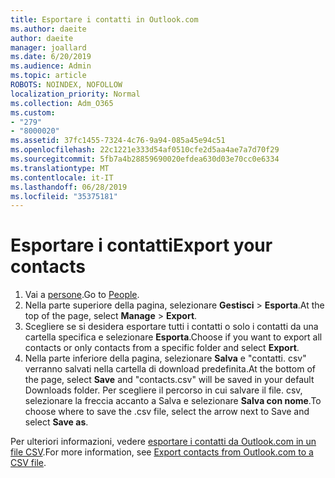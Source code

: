 ```yaml
---
title: Esportare i contatti in Outlook.com
ms.author: daeite
author: daeite
manager: joallard
ms.date: 6/20/2019
ms.audience: Admin
ms.topic: article
ROBOTS: NOINDEX, NOFOLLOW
localization_priority: Normal
ms.collection: Adm_O365
ms.custom:
- "279"
- "8000020"
ms.assetid: 37fc1455-7324-4c76-9a94-085a45e94c51
ms.openlocfilehash: 22c1221e333d54af0510cfe2d5aa4ae7a7d70f29
ms.sourcegitcommit: 5fb7a4b28859690020efdea630d03e70cc0e6334
ms.translationtype: MT
ms.contentlocale: it-IT
ms.lasthandoff: 06/28/2019
ms.locfileid: "35375181"
---
```

# <a name="export-your-contacts"></a><span data-ttu-id="fa51a-102">Esportare i contatti</span><span class="sxs-lookup"><span data-stu-id="fa51a-102">Export your contacts</span></span>

1. <span data-ttu-id="fa51a-103">Vai a [persone](https://outlook.live.com/people/).</span><span class="sxs-lookup"><span data-stu-id="fa51a-103">Go to [People](https://outlook.live.com/people/).</span></span>
2. <span data-ttu-id="fa51a-104">Nella parte superiore della pagina, selezionare **Gestisci** \> **Esporta**.</span><span class="sxs-lookup"><span data-stu-id="fa51a-104">At the top of the page, select **Manage** \> **Export**.</span></span>
3. <span data-ttu-id="fa51a-105">Scegliere se si desidera esportare tutti i contatti o solo i contatti da una cartella specifica e selezionare **Esporta**.</span><span class="sxs-lookup"><span data-stu-id="fa51a-105">Choose if you want to export all contacts or only contacts from a specific folder and select **Export**.</span></span>
4. <span data-ttu-id="fa51a-106">Nella parte inferiore della pagina, selezionare **Salva** e "contatti. csv" verranno salvati nella cartella di download predefinita.</span><span class="sxs-lookup"><span data-stu-id="fa51a-106">At the bottom of the page, select **Save** and "contacts.csv" will be saved in your default Downloads folder.</span></span> <span data-ttu-id="fa51a-107">Per scegliere il percorso in cui salvare il file. csv, selezionare la freccia accanto a Salva e selezionare **Salva con nome**.</span><span class="sxs-lookup"><span data-stu-id="fa51a-107">To choose where to save the .csv file, select the arrow next to Save and select **Save as**.</span></span>

<span data-ttu-id="fa51a-108">Per ulteriori informazioni, vedere [esportare i contatti da Outlook.com in un file CSV](https://support.office.com/article/578cca22-3550-4c73-b3f0-9978cfeac83f?wt.mc_id=Office_Outlook_com_Alchemy).</span><span class="sxs-lookup"><span data-stu-id="fa51a-108">For more information, see [Export contacts from Outlook.com to a CSV file](https://support.office.com/article/578cca22-3550-4c73-b3f0-9978cfeac83f?wt.mc_id=Office_Outlook_com_Alchemy).</span></span>